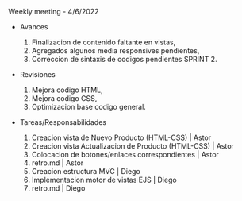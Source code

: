 Weekly meeting - 4/6/2022

- Avances
	1. Finalizacion de contenido faltante en vistas,
	2. Agregados algunos media responsives pendientes,
	3. Correccion de sintaxis de codigos pendientes SPRINT 2.

- Revisiones
	1. Mejora codigo HTML,
	2. Mejora codigo CSS,
	3. Optimizacion base codigo general.

- Tareas/Responsabilidades
	1. Creacion vista de Nuevo Producto (HTML-CSS) | Astor
	2. Creacion vista Actualizacion de Producto (HTML-CSS) | Astor
	3. Colocacion de botones/enlaces correspondientes | Astor
	4. retro.md | Astor
	5. Creacion estructura MVC | Diego
	6. Implementacion motor de vistas EJS | Diego
	7. retro.md | Diego
	
